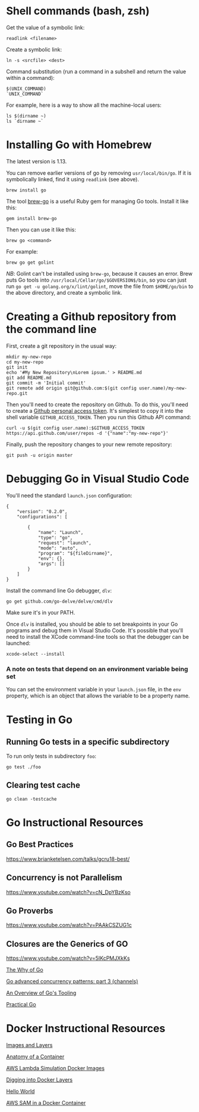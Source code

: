 # Shell commands (bash, zsh) 
Get the value of a symbolic link:
```
readlink <filename>
```
Create a symbolic link:
```
ln -s <srcfile> <dest>
```
Command substitution (run a command in a subshell and return the value within a
command):
```
$(UNIX_COMMAND)
`UNIX_COMMAND`
```
For example, here is a way to show all the machine-local users:
```
ls $(dirname ~) 
ls `dirname ~`
```
# Installing Go with Homebrew
The latest version is 1.13.

You can remove earlier versions of go by removing `usr/local/bin/go`. If it is
symbolically linked, find it using `readlink` (see above).
```
brew install go
```
The tool [brew-go](https://github.com/mhinz/brew-go) is a useful Ruby gem for
managing Go tools. Install it like this:
```
gem install brew-go
```
Then you can use it like this:
```
brew go <command>
```
For example:
```
brew go get golint
```
*NB*: Golint can't be installed using `brew-go`, because it causes an error.
Brew puts Go tools into `/usr/local/Cellar/go/$GOVERSION$/bin`, so you can just
run `go get -u golang.org/x/lint/golint`, move the file from `$HOME/go/bin` to
the above directory, and create a symbolic link.

# Creating a Github repository from the command line
First, create a git repository in the usual way:
```
mkdir my-new-repo
cd my-new-repo
git init
echo '#My New Repository\nLorem ipsum.' > README.md
git add README.md
git commit -m 'Initial commit'
git remote add origin git@github.com:$(git config user.name)/my-new-repo.git
```
Then you'll need to create the repository on Github. To do this, you'll need to
create a [Github personal access token](https://github.com/settings/tokens).
It's simplest to copy it into the shell variable `GITHUB_ACCESS_TOKEN`. Then you
run this Github API command:
```
curl -u $(git config user.name):$GITHUB_ACCESS_TOKEN https://api.github.com/user/repos -d '{"name":"my-new-repo"}'
```
Finally, push the repository changes to your new remote repository:
```
git push -u origin master
```

# Debugging Go in Visual Studio Code

You'll need the standard `launch.json` configuration:
```
{
	"version": "0.2.0",
	"configurations": [

		{
			"name": "Launch",
			"type": "go",
			"request": "launch",
			"mode": "auto",
			"program": "${fileDirname}",
			"env": {},
			"args": []
		}
	]
}
```
Install the command line Go debugger, `dlv`:
```
go get github.com/go-delve/delve/cmd/dlv
```
Make sure it's in your PATH.

Once `dlv` is installed, you should be able to set breakpoints in your Go
programs and debug them in Visual Studio Code. It's possible that you'll need to
install the XCode command-line tools so that the debugger can be launched:
```
xcode-select --install
```
### A note on tests that depend on an environment variable being set
You can set the environment variable in your `launch.json` file, in the `env`
property, which is an object that allows the variable to be a property name.

# Testing in Go
## Running Go tests in a specific subdirectory
To run only tests in subdirectory `foo`:
```
go test ./foo
```
## Clearing test cache
```
go clean -testcache
```
# Go Instructional Resources

## Go Best Practices
https://www.brianketelsen.com/talks/gcru18-best/

## Concurrency is not Parallelism
https://www.youtube.com/watch?v=cN_DpYBzKso

## Go Proverbs
https://www.youtube.com/watch?v=PAAkCSZUG1c

## Closures are the Generics of GO
https://www.youtube.com/watch?v=5IKcPMJXkKs

[The Why of Go](https://www.infoq.com/presentations/go-concurrency-gc/)

[Go advanced concurrency patterns: part 3 (channels)](https://blogtitle.github.io/go-advanced-concurrency-patterns-part-3-channels/)

[An Overview of Go's Tooling](https://www.alexedwards.net/blog/an-overview-of-go-tooling)

[Practical Go](https://dave.cheney.net/practical-go/presentations/qcon-china.html)


# Docker Instructional Resources

[Images and Layers](https://docs.docker.com/storage/storagedriver/)

[Anatomy of a Container](https://www.slideshare.net/mobile/jpetazzo/anatomy-of-a-container-namespaces-cgroups-some-filesystem-magic-linuxcon)

[AWS Lambda Simulation Docker Images](https://github.com/lambci/docker-lambda#run-examples)

[Digging into Docker Layers](https://medium.com/@jessgreb01/digging-into-docker-layers-c22f948ed612)

[Hello World](https://howtodoinjava.com/library/docker-hello-world-example/)

[AWS SAM in a Docker Container](https://medium.com/monsoon-engineering/running-aws-sam-in-a-docker-container-2491596672c2)

